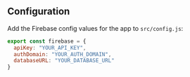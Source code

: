 ## Configuration

Add the Firebase config values for the app to `src/config.js`:

```js
export const firebase = {
  apiKey: "YOUR_API_KEY",
  authDomain: "YOUR_AUTH_DOMAIN",
  databaseURL: "YOUR_DATABASE_URL"
}
```
